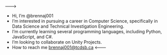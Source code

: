 --->
- Hi, I’m @brennaj001
- I’m interested in pursuing a career in Computer Science, specifically in Data Science and Technical Investigation Engineering.
- I’m currently learning several programming languages, including Python, JavaScript, and C#.
- I’m looking to collaborate on Unity Projects.
- How to reach me brennaj001@tcdsb.ca
<---

